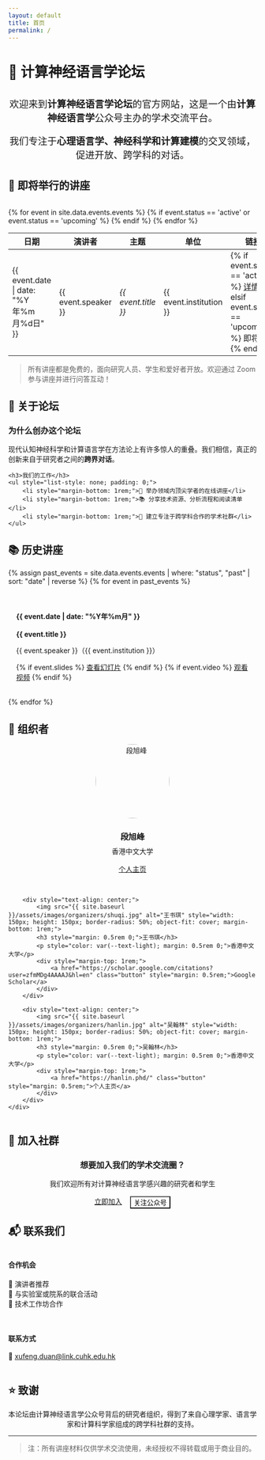 ```yaml
---
layout: default
title: 首页
permalink: /
---
```


# 🧠 计算神经语言学论坛

<div style="text-align: center; margin: 2rem 0;">
    <p style="font-size: 1.2rem; color: var(--text-light);">
        欢迎来到<strong>计算神经语言学论坛</strong>的官方网站，这是一个由<strong>计算神经语言学</strong>公众号主办的学术交流平台。
    </p>
    <p style="font-size: 1.2rem; color: var(--text-light);">
        我们专注于<strong>心理语言学、神经科学和计算建模</strong>的交叉领域，促进开放、跨学科的对话。
    </p>
</div>

## 🎤 即将举行的讲座

<div class="card" style="margin-top: 2rem;">
    <table>
        <thead>
            <tr>
                <th>日期</th>
                <th>演讲者</th>
                <th>主题</th>
                <th>单位</th>
                <th>链接</th>
            </tr>
        </thead>
        <tbody>
            {% for event in site.data.events.events %}
                {% if event.status == 'active' or event.status == 'upcoming' %}
                <tr>
                    <td>{{ event.date | date: "%Y年%m月%d日" }}</td>
                    <td>{{ event.speaker }}</td>
                    <td><em>{{ event.title }}</em></td>
                    <td>{{ event.institution }}</td>
                    <td>
                        {% if event.status == 'active' %}
                        <a href="{{ site.baseurl }}/events/{{ event.permalink }}/" class="button">详情</a>
                        {% elsif event.status == 'upcoming' %}
                        <span class="button" style="background-color: var(--text-light); cursor: not-allowed;">即将发布</span>
                        {% endif %}
                    </td>
                </tr>
                {% endif %}
            {% endfor %}
        </tbody>
    </table>
</div>

> 所有讲座都是免费的，面向研究人员、学生和爱好者开放。欢迎通过 Zoom 参与讲座并进行问答互动！

## 🧭 关于论坛

<div class="card">
    <h3>为什么创办这个论坛</h3>
    <p>现代认知神经科学和计算语言学在方法论上有许多惊人的重叠。我们相信，真正的创新来自于研究者之间的<strong>跨界对话</strong>。</p>

    <h3>我们的工作</h3>
    <ul style="list-style: none; padding: 0;">
        <li style="margin-bottom: 1rem;">🎯 举办领域内顶尖学者的在线讲座</li>
        <li style="margin-bottom: 1rem;">📚 分享技术资源、分析流程和阅读清单</li>
        <li style="margin-bottom: 1rem;">🤝 建立专注于跨学科合作的学术社群</li>
    </ul>
</div>

## 📚 历史讲座

<div class="card">
    <div style="display: grid; grid-template-columns: repeat(auto-fit, minmax(300px, 1fr)); gap: 1rem;">
        {% assign past_events = site.data.events.events | where: "status", "past" | sort: "date" | reverse %}
        {% for event in past_events %}
        <div style="background: var(--background-light); padding: 1rem; border-radius: var(--border-radius);">
            <h4>{{ event.date | date: "%Y年%m月" }}</h4>
            <p><strong>{{ event.title }}</strong></p>
            <p>{{ event.speaker }}（{{ event.institution }}）</p>
            {% if event.slides %}
            <a href="{{ event.slides }}" class="button">查看幻灯片</a>
            {% endif %}
            {% if event.video %}
            <a href="{{ event.video }}" class="button">观看视频</a>
            {% endif %}
        </div>
        {% endfor %}
    </div>
</div>

## 👥 组织者

<div class="card">
    <div style="display: grid; grid-template-columns: repeat(auto-fit, minmax(300px, 1fr)); gap: 2rem;">
        <div style="text-align: center;">
            <img src="{{ site.baseurl }}/assets/images/organizers/xufeng.jpg" alt="段旭峰" style="width: 150px; height: 150px; border-radius: 50%; object-fit: cover; margin-bottom: 1rem;">
            <h3 style="margin: 0.5rem 0;">段旭峰</h3>
            <p style="color: var(--text-light); margin: 0.5rem 0;">香港中文大学</p>
            <div style="margin-top: 1rem;">
                <a href="https://xufengduan.github.io/" class="button" style="margin: 0.5rem;">个人主页</a>
            </div>
        </div>
        
        <div style="text-align: center;">
            <img src="{{ site.baseurl }}/assets/images/organizers/shuqi.jpg" alt="王书琪" style="width: 150px; height: 150px; border-radius: 50%; object-fit: cover; margin-bottom: 1rem;">
            <h3 style="margin: 0.5rem 0;">王书琪</h3>
            <p style="color: var(--text-light); margin: 0.5rem 0;">香港中文大学</p>
            <div style="margin-top: 1rem;">
                <a href="https://scholar.google.com/citations?user=zfmMDg4AAAAJ&hl=en" class="button" style="margin: 0.5rem;">Google Scholar</a>
            </div>
        </div>
        
        <div style="text-align: center;">
            <img src="{{ site.baseurl }}/assets/images/organizers/hanlin.jpg" alt="吴翰林" style="width: 150px; height: 150px; border-radius: 50%; object-fit: cover; margin-bottom: 1rem;">
            <h3 style="margin: 0.5rem 0;">吴翰林</h3>
            <p style="color: var(--text-light); margin: 0.5rem 0;">香港中文大学</p>
            <div style="margin-top: 1rem;">
                <a href="https://hanlin.phd/" class="button" style="margin: 0.5rem;">个人主页</a>
            </div>
        </div>
    </div>
</div>

## 👥 加入社群

<div class="card" style="text-align: center;">
    <h3>想要加入我们的学术交流圈？</h3>
    <p style="margin: 1rem 0;">我们欢迎所有对计算神经语言学感兴趣的研究者和学生</p>
    <div style="display: flex; gap: 1rem; justify-content: center; margin-top: 1rem;">
        <a href="{{ site.baseurl }}/community/" class="button">立即加入</a>
        <button onclick="showQRCode()" class="button" style="background-color: var(--accent-color);">关注公众号</button>
    </div>
</div>

<!-- 二维码模态框 -->
<div id="qrcodeModal" style="display: none; position: fixed; top: 0; left: 0; width: 100%; height: 100%; background-color: rgba(0,0,0,0.5); z-index: 1000;">
    <div style="position: relative; background-color: white; margin: 15% auto; padding: 20px; width: 300px; border-radius: 5px; text-align: center;">
        <span onclick="hideQRCode()" style="position: absolute; right: 10px; top: 5px; cursor: pointer; font-size: 20px;">&times;</span>
        <h3 style="margin-bottom: 20px;">扫码关注公众号</h3>
        <img src="{{ site.baseurl }}/assets/images/qrcode.jpg" alt="公众号二维码" style="width: 200px; height: 200px;">
    </div>
</div>

<script>
function showQRCode() {
    document.getElementById('qrcodeModal').style.display = 'block';
}

function hideQRCode() {
    document.getElementById('qrcodeModal').style.display = 'none';
}

// 点击模态框外部关闭
window.onclick = function(event) {
    var modal = document.getElementById('qrcodeModal');
    if (event.target == modal) {
        modal.style.display = 'none';
    }
}
</script>

## 📬 联系我们

<div class="card">
    <div style="display: grid; grid-template-columns: repeat(auto-fit, minmax(250px, 1fr)); gap: 1rem;">
        <div>
            <h4>合作机会</h4>
            <ul style="list-style: none; padding: 0;">
                <li>📢 演讲者推荐</li>
                <li>🤝 与实验室或院系的联合活动</li>
                <li>🔧 技术工作坊合作</li>
            </ul>
        </div>
        <div>
            <h4>联系方式</h4>
            <p>📧 <a href="mailto:xufeng.duan@link.cuhk.edu.hk">xufeng.duan@link.cuhk.edu.hk</a></p>
        </div>
    </div>
</div>

## ⭐️ 致谢

<div class="card" style="text-align: center;">
    <p>本论坛由计算神经语言学公众号背后的研究者组织，得到了来自心理学家、语言学家和计算科学家组成的跨学科社群的支持。</p>
</div>

---

> 注：所有讲座材料仅供学术交流使用，未经授权不得转载或用于商业目的。